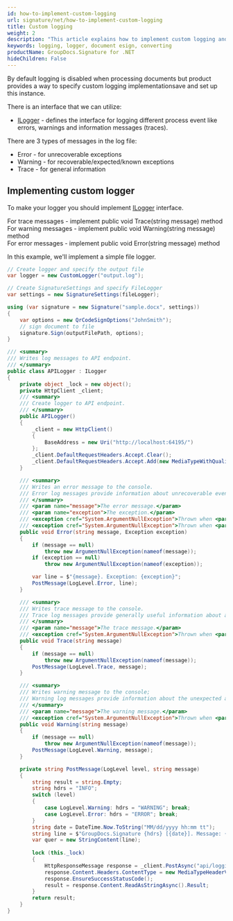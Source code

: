 ```yaml
---
id: how-to-implement-custom-logging
url: signature/net/how-to-implement-custom-logging
title: Custom logging
weight: 2
description: "This article explains how to implement custom logging and use it while document processing with GroupDocs.Signature within your .NET applications."
keywords: logging, logger, document esign, converting
productName: GroupDocs.Signature for .NET
hideChildren: False
---
```


By default logging is disabled when processing documents but product provides a way to specify custom logging implementationsave and set up this instance.

There is an interface that we can utilize:

* [ILogger](https://reference.groupdocs.com/net/signature/groupdocs.signature.logging/ilogger) - defines the interface for logging different process event like errors, warnings and information messages (traces).

There are 3 types of messages in the log file:

* Error - for unrecoverable exceptions
* Warning - for recoverable/expected/known exceptions
* Trace - for general information

## Implementing custom logger

To make your logger you should implement [ILogger](https://reference.groupdocs.com/net/signature/groupdocs.signature.logging/ilogger) interface.

For trace messages - implement public void Trace(string message) method \
For warning messages - implement public void Warning(string message) method \
For error messages - implement public void Error(string message) method

In this example, we'll implement a simple file logger.

```csharp
// Create logger and specify the output file
var logger = new CustomLogger("output.log");

// Create SignatureSettings and specify FileLogger
var settings = new SignatureSettings(fileLogger);

using (var signature = new Signature("sample.docx", settings))
{
    var options = new QrCodeSignOptions("JohnSmith");
    // sign document to file
    signature.Sign(outputFilePath, options);
}

/// <summary>
/// Writes log messages to API endpoint.
/// </summary>
public class APILogger : ILogger
{
    private object _lock = new object();
    private HttpClient _client;
    /// <summary>
    /// Create logger to API endpoint.
    /// </summary>
    public APILogger()
    {
        _client = new HttpClient()
        {
            BaseAddress = new Uri("http://localhost:64195/")
        };
        _client.DefaultRequestHeaders.Accept.Clear();
        _client.DefaultRequestHeaders.Accept.Add(new MediaTypeWithQualityHeaderValue("application/json"));
    }

    /// <summary>
    /// Writes an error message to the console.
    /// Error log messages provide information about unrecoverable events in application flow.
    /// </summary>
    /// <param name="message">The error message.</param>
    /// <param name="exception">The exception.</param>
    /// <exception cref="System.ArgumentNullException">Thrown when <paramref name="message"/> is null.</exception>
    /// <exception cref="System.ArgumentNullException">Thrown when <paramref name="exception"/> is null.</exception>
    public void Error(string message, Exception exception)
    {
        if (message == null)
            throw new ArgumentNullException(nameof(message));
        if (exception == null)
            throw new ArgumentNullException(nameof(exception));

        var line = $"{message}. Exception: {exception}";
        PostMessage(LogLevel.Error, line);
    }

    /// <summary>
    /// Writes trace message to the console.
    /// Trace log messages provide generally useful information about application flow.
    /// </summary>
    /// <param name="message">The trace message.</param>
    /// <exception cref="System.ArgumentNullException">Thrown when <paramref name="message"/> is null.</exception>
    public void Trace(string message)
    {
        if (message == null)
            throw new ArgumentNullException(nameof(message));
        PostMessage(LogLevel.Trace, message);
    }

    /// <summary>
    /// Writes warning message to the console;
    /// Warning log messages provide information about the unexpected and recoverable event in application flow.
    /// </summary>
    /// <param name="message">The warning message.</param>
    /// <exception cref="System.ArgumentNullException">Thrown when <paramref name="message"/> is null.</exception>
    public void Warning(string message)
    {
        if (message == null)
            throw new ArgumentNullException(nameof(message));
        PostMessage(LogLevel.Warning, message);
    }

    private string PostMessage(LogLevel level, string message)
    {
        string result = string.Empty;
        string hdrs = "INFO";
        switch (level)
        {
            case LogLevel.Warning: hdrs = "WARNING"; break;
            case LogLevel.Error: hdrs = "ERROR"; break;
        }
        string date = DateTime.Now.ToString("MM/dd/yyyy hh:mm tt");
        string line = $"GroupDocs.Signature {hdrs} [{date}]. Message: {message}";
        var quer = new StringContent(line);
        
        lock (this._lock)
        {
            HttpResponseMessage response = _client.PostAsync("api/logging", quer).Result;
            response.Content.Headers.ContentType = new MediaTypeHeaderValue("application/json");
            response.EnsureSuccessStatusCode();
            result = response.Content.ReadAsStringAsync().Result;
        }
        return result;
    }
}
```
